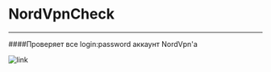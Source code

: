 # NordVpnCheck
***
####Проверяет все login:password аккаунт NordVpn'a

![link](https://i.ibb.co/VNsk72H/cmd-uascw-CFBy-A.gif)